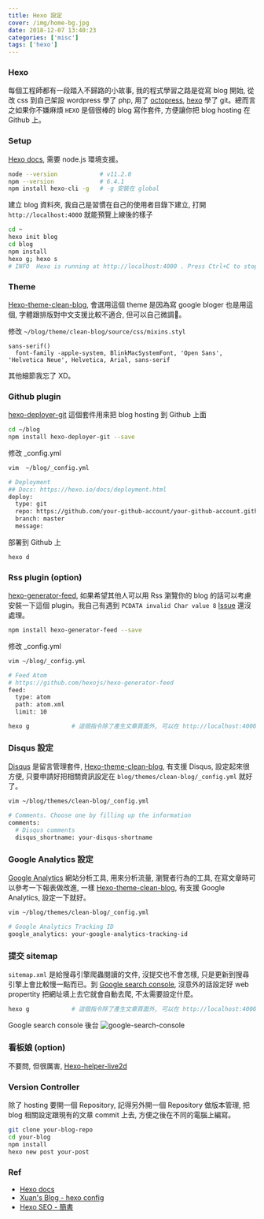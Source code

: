 ```yaml
---
title: Hexo 設定
cover: /img/home-bg.jpg
date: 2018-12-07 13:40:23
categories: ['misc']
tags: ['hexo']
---
```

### Hexo 
每個工程師都有一段踏入不歸路的小故事, 我的程式學習之路是從寫 blog 開始, 從改 css 到自己架設 wordpress 學了 php, 用了 [octopress](http://octopress.org/), [hexo](https://hexo.io/) 學了 git。總而言之如果你不嫌麻煩 `HEXO` 是個很棒的 blog 寫作套件, 方便讓你把 blog hosting 在 Github 上。

### Setup
[Hexo docs](https://hexo.io/zh-tw/docs/#%E5%AE%89%E8%A3%9D%E9%9C%80%E6%B1%82), 需要 node.js 環境支援。
```bash
node --version            # v11.2.0
npm --version             # 6.4.1
npm install hexo-cli -g   # -g 安裝在 global
```

建立 blog 資料夾, 我自己是習慣在自己的使用者目錄下建立, 打開 `http://localhost:4000` 就能預覽上線後的樣子
```bash
cd ~
hexo init blog
cd blog
npm install
hexo g; hexo s
# INFO  Hexo is running at http://localhost:4000 . Press Ctrl+C to stop.
```

### Theme
[Hexo-theme-clean-blog](https://github.com/klugjo/hexo-theme-clean-blog), 會選用這個 theme 是因為寫 google bloger 也是用這個, 字體跟排版對中文支援比較不適合, 但可以自己微調。

修改 `~/blog/theme/clean-blog/source/css/mixins.styl`
```
sans-serif()
  font-family -apple-system, BlinkMacSystemFont, 'Open Sans', 'Helvetica Neue', Helvetica, Arial, sans-serif
```

其他細節我忘了 XD。

### Github plugin
[hexo-deployer-git](https://github.com/hexojs/hexo-deployer-git) 這個套件用來把 blog hosting 到 Github 上面
```bash
cd ~/blog
npm install hexo-deployer-git --save
```

修改 _config.yml
```bash
vim  ~/blog/_config.yml
```

```bash
# Deployment
## Docs: https://hexo.io/docs/deployment.html
deploy:
  type: git
  repo: https://github.com/your-github-account/your-github-account.github.io.git
  branch: master
  message:
```

部署到 Github 上
```bash
hexo d
```

### Rss plugin (option)
[hexo-generator-feed](https://github.com/hexojs/hexo-generator-feed), 如果希望其他人可以用 Rss 瀏覽你的 blog 的話可以考慮安裝一下這個 plugin。我自己有遇到 `PCDATA invalid Char value 8` [Issue](https://github.com/hexojs/hexo-generator-feed/issues/35) 還沒處理。
```bash
npm install hexo-generator-feed --save
```

修改 _config.yml
```bash
vim ~/blog/_config.yml
```

```bash
# Feed Atom
# https://github.com/hexojs/hexo-generator-feed
feed:
  type: atom
  path: atom.xml
  limit: 10
```

```bash
hexo g            # 這個指令除了產生文章頁面外, 可以在 http://localhost:4000/atom.xml 看到你的 rss 文章
```

### Disqus 設定
[Disqus](https://disqus.com/) 是留言管理套件, [Hexo-theme-clean-blog](https://github.com/klugjo/hexo-theme-clean-blog), 有支援 Disqus, 設定起來很方便, 只要申請好把相關資訊設定在 `blog/themes/clean-blog/_config.yml` 就好了。

```bash
vim ~/blog/themes/clean-blog/_config.yml
```

```bash
# Comments. Choose one by filling up the information
comments:
  # Disqus comments
  disqus_shortname: your-disqus-shortname
```

### Google Analytics 設定
[Google Analytics](https://analytics.google.com/analytics/web/) 網站分析工具, 用來分析流量, 瀏覽者行為的工具, 在寫文章時可以參考一下報表做改進, 一樣 [Hexo-theme-clean-blog](https://github.com/klugjo/hexo-theme-clean-blog), 有支援 Google Analytics, 設定一下就好。

```bash
vim ~/blog/themes/clean-blog/_config.yml
```

```bash
# Google Analytics Tracking ID
google_analytics: your-google-analytics-tracking-id
```

### 提交 sitemap 
`sitemap.xml` 是給搜尋引擎爬蟲閱讀的文件, 沒提交也不會怎樣, 只是更新到搜尋引擎上會比較慢一點而已。到 [Google search console](https://search.google.com/search-console/about), 沒意外的話設定好 web propertity 把網址填上去它就會自動去爬, 不太需要設定什麼。

```bash
hexo g            # 這個指令除了產生文章頁面外, 可以在 http://localhost:4000/sitemap.xml 看到你的 sitemap
```
Google search console 後台
![google-search-console](/img/setup-hexo/google-search-console.png)

### 看板娘 (option)
不要問, 但很厲害, [Hexo-helper-live2d](https://github.com/EYHN/hexo-helper-live2d/blob/master/README.zh-CN.md)

### Version Controller
除了 hosting 要開一個 Repository, 記得另外開一個 Repository 做版本管理, 把 blog 相關設定跟現有的文章 commit 上去, 方便之後在不同的電腦上編寫。

```bash
git clone your-blog-repo
cd your-blog
npm install
hexo new post your-post
```

### Ref
* [Hexo docs](https://hexo.io/)
* [Xuan's Blog - hexo config](https://coffee0127.github.io/blog/2016/08/09/hexo-configuration/)
* [Hexo SEO - 簡書](https://www.jianshu.com/p/c20bb9df1867)